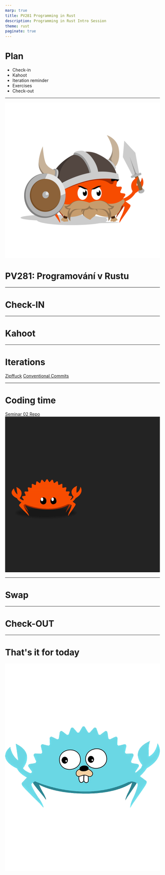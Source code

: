 ```yaml
---
marp: true
title: PV281 Programming in Rust
description: Programming in Rust Intro Session
theme: rust
paginate: true
---
```


# Plan

- Check-in
- Kahoot
- Iteration reminder 
- Exercises
- Check-out

---
![w:512 h:512](./assets/rust-logo-1.png)

# <!--fit--> PV281: Programování v Rustu

---

# <!--fit--> Check-IN

---

# <!--fit--> Kahoot 

---

# Iterations

[Zipffuck](https://gitlab.fi.muni.cz/pv281/pv281-iterations-2023/-/issues/1)
[Conventional Commits](https://www.conventionalcommits.org/en/v1.0.0/)

---

# Coding time

[Seminar 02 Repo](https://gitlab.fi.muni.cz/pv281/seminar-exercises/week-02-practicing-the-basics)
![w:540 h:540](./assets/ferris-dancing.gif)

---

# <!--fit--> Swap 

---

# <!--fit--> Check-OUT

---

# That's it for today 

![w:300 h:400](./assets/go-ferris-transparent.png)

